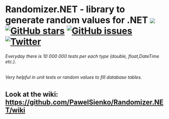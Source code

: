 # Randomizer.NET - library to generate random values for .NET  <a href="http://teamcity/viewType.html?buildTypeId=btN&guest=1"><img src="http://13.92.184.77:86/app/rest/builds/buildType:(id:Randomizer_Build)/statusIcon"/></a> [![GitHub stars](https://img.shields.io/github/stars/PawelSienko/Randomizer.NET.svg)](https://github.com/PawelSienko/Randomizer.NET/stargazers) [![GitHub issues](https://img.shields.io/github/issues/PawelSienko/Randomizer.NET.svg)](https://github.com/PawelSienko/Randomizer.NET/issues) [![Twitter](https://img.shields.io/twitter/url/https/github.com/PawelSienko/Randomizer.NET.svg?style=social)](https://twitter.com/intent/tweet?text=Wow:&url=%5Bobject%20Object%5D)
###### Everyday  there is  10 000 000  tests per each type (double, float,DateTime etc.).
###### Very helpful in unit tests or random values to fill database tables.

## Look at the wiki: https://github.com/PawelSienko/Randomizer.NET/wiki

